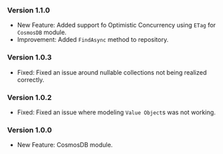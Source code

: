 ﻿### Version 1.1.0

- New Feature: Added support fo Optimistic Concurrency using `ETag` for `CosmosDB` module.
- Improvement: Added `FindAsync` method to repository.

### Version 1.0.3

- Fixed: Fixed an issue around nullable collections not being realized correctly.

### Version 1.0.2

- Fixed: Fixed an issue where modeling `Value Object`s was not working.

### Version 1.0.0

- New Feature: CosmosDB module.